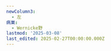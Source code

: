 ```yaml
---
newColumn3:
  - 左
病巣:
  - Wernicke野
lastmod: '2025-03-08'
last_edited: 2025-02-27T00:00:00.000Z
---
```



